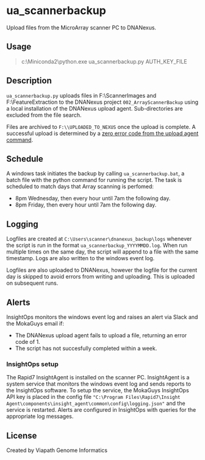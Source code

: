# ua_scannerbackup
Upload files from the MicroArray scanner PC to DNANexus.

## Usage
> c:\Miniconda2\python.exe ua_scannerbackup.py AUTH_KEY_FILE

## Description

`ua_scannerbackup.py` uploads files in F:\ScannerImages and F:\FeatureExtraction to the DNANexus project `002_ArrayScannerBackup` using a local installation of the DNANexus upload agent. Sub-directories are excluded from the file search.

Files are archived to `F:\\UPLOADED_TO_NEXUS` once the upload is complete. A successful upload is determined by a [zero error code from the upload agent command](https://documentation.dnanexus.com/user/objects/uploading-and-downloading-files/batch/upload-agent#errors).

## Schedule
A windows task initiates the backup by calling `ua_scannerbackup.bat`, a batch file with the python command for running the script. The task is scheduled to match days that Array scanning is perfomed:
- 8pm Wednesday, then every hour until 7am the following day.
- 8pm Friday, then every hour until 7am the following day.

## Logging
Logfiles are created at `C:\Users\scanner\dnanexus_backup\logs` whenever the script is run in the format `ua_scannerbackup_YYYYMMDD.log`. When run multiple times on the same day, the script will append to a file with the same timestamp. Logs are also written to the windows event log.

Logfiles are also uploaded to DNANexus, however the logfile for the current day is skipped to avoid errors from writing and uploading. This is uploaded on subsequent runs.

## Alerts
InsightOps monitors the windows event log and raises an alert via Slack and the MokaGuys email if:
* The DNANexus upload agent fails to upload a file, returning an error code of 1.
* The script has not succesfully completed within a week.

### InsightOps setup
The Rapid7 InsightAgent is installed on the scanner PC. InsightAgent is a system service that monitors the windows event log and sends reports to the InsightOps software. To setup the service, the MokaGuys InsightOps API key is placed in the config file `"C:\Program Files\Rapid7\Insight Agent\components\insight_agent\common\config\logging.json"` and the service is restarted. Alerts are configured in InsightOps with queries for the appropriate log messages. 

## License
Created by Viapath Genome Informatics